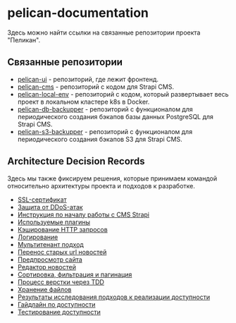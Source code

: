 # pelican-documentation

Здесь можно найти ссылки на связанные репозитории проекта "Пеликан".

## Связанные репозитории

- [pelican-ui](https://github.com/TourmalineCore/pelican-ui) - репозиторий, где лежит фронтенд.
- [pelican-cms](https://github.com/TourmalineCore/pelican-cms) - репозиторий с кодом для Strapi CMS. 
- [pelican-local-env](https://github.com/TourmalineCore/pelican-local-env) - репозиторий с кодом, который развертывает весь проект в локальном кластере k8s в Docker.
- [pelican-db-backupper](https://github.com/TourmalineCore/pelican-db-backupper) - репозиторий с функционалом для периодического создания бэкапов базы данных PostgreSQL для Strapi CMS.
- [pelican-s3-backupper](https://github.com/TourmalineCore/pelican-s3-backupper) - репозиторий с функционалом для периодического создания бэкапов S3 для Strapi CMS.

## Architecture Decision Records

Здесь мы также фиксируем решения, которые принимаем командой относительно архитектуры проекта и подходов к разработке.

- [SSL-сертификат](architecture%20decision%20records/SSL-сертификат.md)
- [Защита от DDoS-атак](architecture%20decision%20records/Защита%20от%20DDoS-атак.md)
- [Инструкция по началу работы с CMS Strapi](architecture%20decision%20records/Инструкция%20по%20началу%20работы%20с%20CMS%20Strapi.md)
- [Используемые плагины](architecture%20decision%20records/Используемые%20плагины.md)
- [Кэширование HTTP запросов](architecture%20decision%20records/Кэширование%20HTTP%20запросов.md)
- [Логирование](architecture%20decision%20records/Логирование.md)
- [Мультитенант подход](architecture%20decision%20records/Мультитенант%20подход.md)
- [Перенос старых url новостей](architecture%20decision%20records/Перенос%20старых%20url%20новостей.md)
- [Предпросмотр сайта](architecture%20decision%20records/Предпросмотр%20сайта.md)
- [Редактор новостей](architecture%20decision%20records/Редактор%20новостей.md)
- [Сортировка, фильтрация и пагинация](architecture%20decision%20records/Сортировка,%20фильтрация%20и%20пагинация.md)
- [Процесс верстки через TDD](architecture%20decision%20records/Процесс%20верстки%20через%20TDD.md)
- [Хранение файлов](architecture%20decision%20records/Хранение%20файлов.md)
- [Результаты исследования подходов к реализации доступности](architecture%20decision%20records/a11y/Доступность.md)
- [Гайдлайн по доступности](architecture%20decision%20records/a11y/Гайдлайн.md)
- [Тестирование доступности](architecture%20decision%20records/a11y/Тестирование%20доступности.md)
